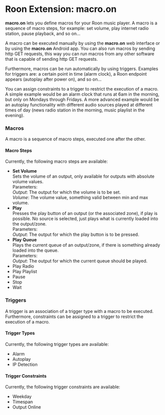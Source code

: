# Roon Extension: macro.on

**macro.on** lets you define macros for your Roon music player. A macro is a sequence of macro steps, for example:
set volume, play internet radio station, pause playback, and so on...

A macro can be executed manually by using the **macro.on** web interface or by using the **macro.on** Android app.
You can also run macros by sending http GET requests, this way you can run macros from any other software that is capable of
sending http GET requests.

Furthermore, macros can be run automatically by using triggers. Examples for triggers are: a certain point in time (alarm clock),
a Roon endpoint appears (autoplay after power on), and so on...

You can assign constraints to a trigger to restrict the execution of a macro. A simple example would be an alarm clock that runs
at 6am in the morning, but only on Mondays through Fridays. A more advanced example would be an autoplay functionality with
different audio sources played at different times of day (news radio station in the morning, music playlist in the evening).

### Macros

A macro is a sequence of macro steps, executed one after the other.

#### Macro Steps

Currently, the following macro steps are available:

- **Set Volume**    
  Sets the volume of an output, only available for outputs with absolute volume values.   
  Parameters:   
  *Output*: The output for which the volume is to be set.   
  *Volume*: The volume value, something valid between min and max volume.
- **Play**   
  Presses the play button of an output (or the associated zone), if play is possible.
  No source is selected, just plays what is currently loaded into the output/zone.   
  Parameters:   
  *Output*: The output for which the play button is to be pressed.
- **Play Queue**   
  Plays the current queue of an output/zone, if there is something already loaded into the queue.   
  Parameters:   
  *Output*: The output for which the current queue should be played.
- Play Radio
- Play Playlist
- Pause
- Stop
- Wait

### Triggers

A trigger is an association of a trigger type with a macro to be executed. Furthermore, constraints can be assigned to a trigger
to restrict the execution of a macro.

#### Trigger Types

Currently, the following trigger types are available:

- Alarm
- Autoplay
- IP Detection

#### Trigger Constraints

Currently, the following trigger constraints are available:

- Weekday
- Timespan
- Output Online
